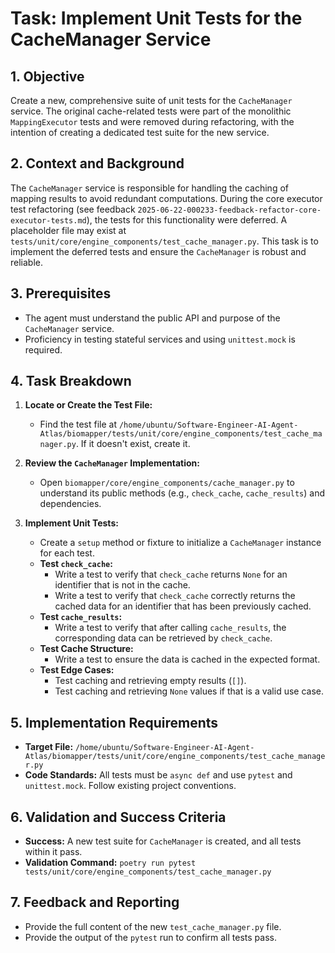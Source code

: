 # Task: Implement Unit Tests for the CacheManager Service

## 1. Objective

Create a new, comprehensive suite of unit tests for the `CacheManager` service. The original cache-related tests were part of the monolithic `MappingExecutor` tests and were removed during refactoring, with the intention of creating a dedicated test suite for the new service.

## 2. Context and Background

The `CacheManager` service is responsible for handling the caching of mapping results to avoid redundant computations. During the core executor test refactoring (see feedback `2025-06-22-000233-feedback-refactor-core-executor-tests.md`), the tests for this functionality were deferred. A placeholder file may exist at `tests/unit/core/engine_components/test_cache_manager.py`. This task is to implement the deferred tests and ensure the `CacheManager` is robust and reliable.

## 3. Prerequisites

- The agent must understand the public API and purpose of the `CacheManager` service.
- Proficiency in testing stateful services and using `unittest.mock` is required.

## 4. Task Breakdown

1.  **Locate or Create the Test File:**
    - Find the test file at `/home/ubuntu/Software-Engineer-AI-Agent-Atlas/biomapper/tests/unit/core/engine_components/test_cache_manager.py`. If it doesn't exist, create it.

2.  **Review the `CacheManager` Implementation:**
    - Open `biomapper/core/engine_components/cache_manager.py` to understand its public methods (e.g., `check_cache`, `cache_results`) and dependencies.

3.  **Implement Unit Tests:**
    - Create a `setup` method or fixture to initialize a `CacheManager` instance for each test.
    - **Test `check_cache`:**
        - Write a test to verify that `check_cache` returns `None` for an identifier that is not in the cache.
        - Write a test to verify that `check_cache` correctly returns the cached data for an identifier that has been previously cached.
    - **Test `cache_results`:**
        - Write a test to verify that after calling `cache_results`, the corresponding data can be retrieved by `check_cache`.
    - **Test Cache Structure:**
        - Write a test to ensure the data is cached in the expected format.
    - **Test Edge Cases:**
        - Test caching and retrieving empty results (`[]`).
        - Test caching and retrieving `None` values if that is a valid use case.

## 5. Implementation Requirements

- **Target File:** `/home/ubuntu/Software-Engineer-AI-Agent-Atlas/biomapper/tests/unit/core/engine_components/test_cache_manager.py`
- **Code Standards:** All tests must be `async def` and use `pytest` and `unittest.mock`. Follow existing project conventions.

## 6. Validation and Success Criteria

- **Success:** A new test suite for `CacheManager` is created, and all tests within it pass.
- **Validation Command:** `poetry run pytest tests/unit/core/engine_components/test_cache_manager.py`

## 7. Feedback and Reporting

- Provide the full content of the new `test_cache_manager.py` file.
- Provide the output of the `pytest` run to confirm all tests pass.
